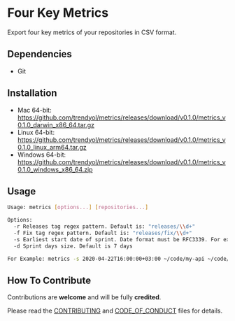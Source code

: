 # Four Key Metrics

Export four key metrics of your repositories in CSV format.

## Dependencies

* Git

## Installation

* Mac 64-bit: https://github.com/trendyol/metrics/releases/download/v0.1.0/metrics_v0.1.0_darwin_x86_64.tar.gz
* Linux 64-bit: https://github.com/trendyol/metrics/releases/download/v0.1.0/metrics_v0.1.0_linux_arm64.tar.gz
* Windows 64-bit: https://github.com/trendyol/metrics/releases/download/v0.1.0/metrics_v0.1.0_windows_x86_64.zip

## Usage

```bash
Usage: metrics [options...] [repositories...]

Options:
  -r Releases tag regex pattern. Default is: "releases/\\d+"
  -f Fix tag regex pattern. Default is: "releases/fix/\\d+"
  -s Earliest start date of sprint. Date format must be RFC3339. For example: 2020-04-22T16:00:00+03:00
  -d Sprint days size. Default is 7 days

For Example: metrics -s 2020-04-22T16:00:00+03:00 ~/code/my-api ~/code/my-api-2
```

## How To Contribute

Contributions are **welcome** and will be fully **credited**.

Please read the [CONTRIBUTING](CONTRIBUTING.md) and [CODE_OF_CONDUCT](CODE_OF_CONDUCT) files for details.
